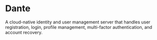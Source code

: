 # Dante
A cloud-native identity and user management server that handles user registration, login, profile management, multi-factor authentication, and account recovery.
